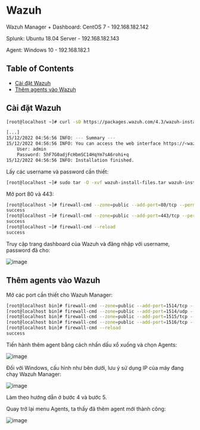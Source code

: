 # Wazuh

Wazuh Manager + Dashboard: CentOS 7 - 192.168.182.142

Splunk: Ubuntu 18.04 Server - 192.168.182.143

Agent: Windows 10 - 192.168.182.1

## Table of Contents

* [Cài đặt Wazuh](#installation)
* [Thêm agents vào Wazuh](#agent_adding)

<a name="installation"></a>
## Cài đặt Wazuh

```sh
[root@localhost ~]# curl -sO https://packages.wazuh.com/4.3/wazuh-install.sh && sudo bash ./wazuh-install.sh -a -i

[...]
15/12/2022 04:56:56 INFO: --- Summary ---
15/12/2022 04:56:56 INFO: You can access the web interface https://<wazuh-dashboard-ip>
    User: admin
    Password: 5hF7G0adjFcHbmSC14HqYm7sA6rohi+q
15/12/2022 04:56:56 INFO: Installation finished.
```

Lấy các username và password cần thiết:

```sh
[root@localhost ~]# sudo tar -O -xvf wazuh-install-files.tar wazuh-install-files/wazuh-passwords.txt
```

Mở port 80 và 443:

```sh
[root@localhost ~]# firewall-cmd --zone=public --add-port=80/tcp --permanent
success
[root@localhost ~]# firewall-cmd --zone=public --add-port=443/tcp --permanent
success
[root@localhost ~]# firewall-cmd --reload
success
```

Truy cập trang dashboard của Wazuh và đăng nhập với username, password đã cho:

![image](https://user-images.githubusercontent.com/101538840/207830677-342b485c-3712-4035-a3cc-e239ebfbf2c8.png)

<a name="agent_adding"></a>
## Thêm agents vào Wazuh

Mở các port cần thiết cho Wazuh Manager:

```sh
[root@localhost bin]# firewall-cmd --zone=public --add-port=1514/tcp --permanent
[root@localhost bin]# firewall-cmd --zone=public --add-port=1514/udp --permanent
[root@localhost bin]# firewall-cmd --zone=public --add-port=1515/tcp --permanent
[root@localhost bin]# firewall-cmd --zone=public --add-port=1516/tcp --permanent
[root@localhost bin]# firewall-cmd --reload
success
```
Tiến hành thêm agent bằng cách nhấn dấu xổ xuống và chọn Agents:

![image](https://user-images.githubusercontent.com/101538840/207831404-7c5fe66d-6d6c-4d54-9a27-944d329331b3.png)

Đối với Windows, cấu hình như bên dưới, lưu ý sử dụng IP của máy đang chạy Wazuh Manager:

![image](https://user-images.githubusercontent.com/101538840/207831695-737a6a9b-3b3f-420c-88ca-25b68fc5cc37.png)

Làm theo hướng dẫn ở bước 4 và bước 5.

Quay trở lại menu Agents, ta thấy đã thêm agent mới thành công:

![image](https://user-images.githubusercontent.com/101538840/207864082-f2e2f41f-e9b0-49f3-bedf-fbc4dd359f49.png)

